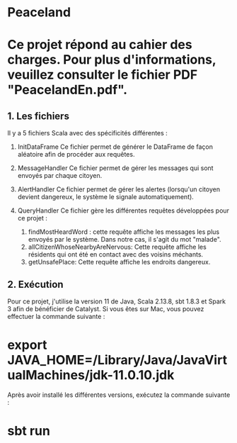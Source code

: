 
# Peaceland

# Ce projet répond au cahier des charges. Pour plus d'informations, veuillez consulter le fichier PDF "PeacelandEn.pdf".

## 1. Les fichiers

Il y a 5 fichiers Scala avec des spécificités différentes :

1. InitDataFrame
Ce fichier permet de générer le DataFrame de façon aléatoire afin de procéder aux requêtes.

2. MessageHandler
Ce fichier permet de gérer les messages qui sont envoyés par chaque citoyen.

3. AlertHandler
Ce fichier permet de gérer les alertes (lorsqu'un citoyen devient dangereux, le système le signale automatiquement).

4. QueryHandler
Ce fichier gère les différentes requêtes développées pour ce projet :


    1. findMostHeardWord : cette requête affiche les messages les plus envoyés par le système. Dans notre cas, il s'agit du mot "malade".
    2. allCitizenWhoseNearbyAreNervous: Cette requête affiche les résidents qui ont été en contact avec des voisins méchants.
    3. getUnsafePlace: Cette requête affiche les endroits dangereux.

## 2. Exécution

Pour ce projet, j'utilise la version 11 de Java, Scala 2.13.8, sbt 1.8.3 et Spark 3 afin de bénéficier de Catalyst. Si vous êtes sur Mac, vous pouvez effectuer la commande suivante :

# **export JAVA_HOME=/Library/Java/JavaVirtualMachines/jdk-11.0.10.jdk**
Après avoir installé les différentes versions, exécutez la commande suivante :

# **sbt run**
